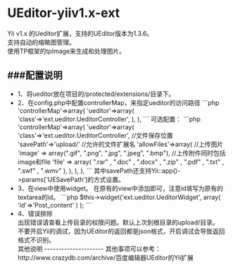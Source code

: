 UEditor-yiiv1.x-ext
===================

Yii v1.x 的Ueditor扩展，支持的UEditor版本为1.3.6。<br>
支持自动的缩略图管理。<br>
使用TP框架的tpImage来生成和处理图片。

###配置说明
---------------------
<ul>
<li>
1、将ueditor放在项目的/protected/extensions/目录下。
</li>
<li>
2、在config.php中配置controllerMap，来指定ueditor的访问路径
```php
'controllerMap'=>array(
    'ueditor'=>array(
        'class'=>'ext.ueditor.UeditorController',
    ),
),
```
	可选配置：
```php
'controllerMap'=>array(
    'ueditor'=>array(
        'class'=>'ext.ueditor.UeditorController',
        //文件保存位置
        'savePath'=>'upload/'
        //允许的文件扩展名
        'allowFiles'=>array(
            //上传图片
            'image' => array(".gif", ".png", ".jpg", ".jpeg", ".bmp"),
            //上传附件同时包括 image和file
            'file' => array( ".rar" , ".doc" , ".docx" , ".zip" , ".pdf" , ".txt" , ".swf" , ".wmv" ),
        ),
    ),
),
```
    其中savePath还支持Yii::app()->params['UESavePath']的方式设置。
</li>
<li>
3、在view中使用widget。
    在原有的view中添加即可，注意id填写为原有的textarea的id。
```php
$this->widget('ext.ueditor.UeditorWidget',
        array(
                'id'=>'Post_content'
        )
);
```
</li>
<li>
4、错误排除<br>
出现错误请查看上传目录的权限问题。默认上次到根目录的upload/目录。<br>
不要开启Yii的调试，因为UEditor的返回都是json格式，开启调试会导致返回格式不识别。
</li>
其他说明
---------------------
其他事项可以参考：http://www.crazydb.com/archive/百度编辑器UEditor的Yii扩展
